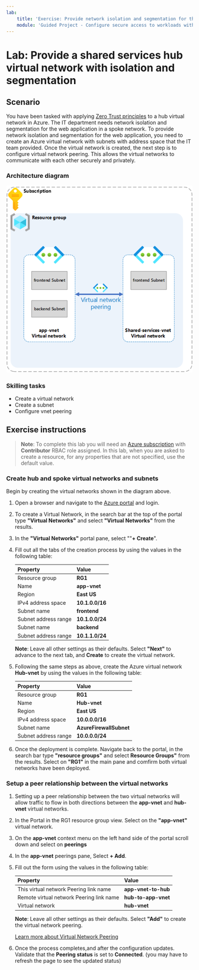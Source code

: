 ```yaml
---
lab:
    title: 'Exercise: Provide network isolation and segmentation for the web application'
    module: 'Guided Project - Configure secure access to workloads with Azure virtual networking services'
---
```


# Lab: Provide a shared services hub virtual network with isolation and segmentation

## Scenario

You have been tasked with applying [Zero Trust principles](https://learn.microsoft.com/security/zero-trust/azure-infrastructure-networking) to a hub virtual network in Azure. The IT department needs network isolation and segmentation for the web application in a spoke network. To provide network isolation and segmentation for the web application, you need to create an Azure virtual network with subnets with address space that the IT team provided. Once the virtual network is created, the next step is to configure virtual network peering. This allows the virtual networks to communicate with each other securely and privately.

### Architecture diagram

![Diagram that shows two virtual networks that are peered.](../Media/task-1.png)

### Skilling tasks

- Create a virtual network
- Create a subnet
- Configure vnet peering

## Exercise instructions

>**Note**: To complete this lab you will need an [Azure subscription](https://azure.microsoft.com/free/) with **Contributor** RBAC role assigned.
> In this lab, when you are asked to create a resource, for any properties that are not specified, use the default value.

### Create hub and spoke virtual networks and subnets

Begin by creating the virtual networks shown in the diagram above.

1. Open a browser and navigate to the <a href="https://portal.azure.com/#home">Azure portal</a> and login.
1. To create a Virtual Network, in the search bar at the top of the portal type **"Virtual Networks"** and select **"Virtual Networks"** from the results.
1. In the **"Virtual Networks"** portal pane, select ""**+ Create**".
1. Fill out all the tabs of the creation process by using the values in the following table:

    | Property             | Value           |
    | :------------------- | :-------------- |
    | Resource group       | **RG1**         |
    | Name                 | **app-vnet**    |
    | Region               | **East US**     |
    | IPv4 address space   | **10.1.0.0/16** |
    | Subnet name          | **frontend**    |
    | Subnet address range | **10.1.0.0/24** |
    | Subnet name          | **backend**     |
    | Subnet address range | **10.1.1.0/24** |

    **Note**: Leave all other settings as their defaults. Select **"Next"** to advance to the next tab, and **Create** to create the virtual network.
1. Following the same steps as above, create the Azure virtual network **Hub-vnet** by using the values in the following table:

    | Property             | Value                    |
    | :------------------- | :----------------------- |
    | Resource group       | **RG1**                  |
    | Name                 | **Hub-vnet** |
    | Region               | **East US**              |
    | IPv4 address space   | **10.0.0.0/16**          |
    | Subnet name          | **AzureFirewallSubnet**  |
    | Subnet address range | **10.0.0.0/24**          |

1. Once the deployment is complete. Navigate back to the portal, in the search bar type **"resource groups"** and select **Resource Groups"** from the results. Select on **"RG1"** in the main pane and comfirm both virtual networks have been deployed.

### Setup a peer relationship between the virtual networks

1. Setting up a peer relationship between the two virtual networks will allow traffic to flow in both directions between the **app-vnet** and **hub-vnet** virtual networks.
1. In the Portal in the RG1 resource group view. Select on the **"app-vnet"** virtual network.
1. On the **app-vnet** context menu on the left hand side of the portal scroll down and select on **peerings**
1. In the **app-vnet** peerings pane, Select **+ Add**.
1. Fill out the form using the values in the following table:

    | Property                                 | Value                          |
    | :--------------------------------------- | :----------------------------- |
    | This virtual network Peering link name   | **app-vnet-to-hub** |
    | Remote virtual network Peering link name | **hub-to-app-vnet** |
    | Virtual network                          | **hub-vnet**       |

    **Note**: Leave all other settings as their defaults. Select **"Add"** to create the virtual network peering.

    [Learn more about Virtual Network Peering](https://learn.microsoft.com/azure/virtual-network/virtual-network-manage-peering?tabs=peering-portal)

1. Once the process completes,and after the configuration updates. Validate that the **Peering status** is set to **Connected**. (you may have to refresh the page to see the updated status)
